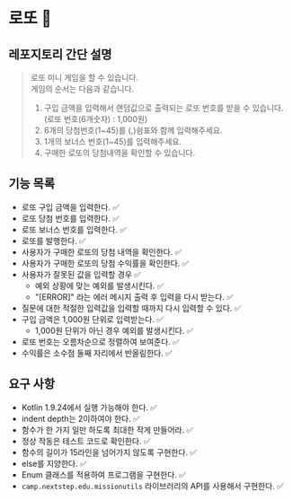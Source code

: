 # 로또 🎰

## 레포지토리 간단 설명

> 로또 미니 게임을 할 수 있습니다.  
> 게임의 순서는 다음과 같습니다.
> 1. 구입 금액을 입력해서 랜덤값으로 출력되는 로또 번호를 받을 수 있습니다.(로또 번호(6개숫자) : 1,000원)
> 2. 6개의 당첨번호(1~45)를 (,)쉼표와 함께 입력해주세요.
> 3. 1개의 보너스 번호(1~45)를 입력해주세요.
> 4. 구매한 로또의 당첨내역을 확인할 수 있습니다.

## 기능 목록 

- 로또 구입 금액을 입력한다. ✅
- 로또 당첨 번호를 입력한다. ✅
- 로또 보너스 번호를 입력한다. ✅
- 로또를 발행한다. ✅
- 사용자가 구매한 로또의 당첨 내역을 확인한다. ✅
- 사용자가 구매한 로또의 당첨 수익률을 확인한다. ✅
- 사용자가 잘못된 값을 입력할 경우  ✅
  - 예외 상황에 맞는 예외를 발생시킨다. ✅
  - "[ERROR]" 라는 에러 메시지 출력 후 입력을 다시 받는다. ✅
- 질문에 대한 적절한 입력값을 입력할 때까지 다시 입력할 수 있다. ✅
- 구입 금액은 1,000원 단위로 입력받는다. ✅
  - 1,000원 단위가 아닌 경우 예외를 발생시킨다. ✅
- 로또 번호는 오름차순으로 정렬하여 보여준다. ✅
- 수익률은 소수점 둘째 자리에서 반올림한다. ✅

## 요구 사항
- Kotlin 1.9.24에서 실행 가능해야 한다. ✅
- indent depth는 2이하여야 한다. ✅
- 함수가 한 가지 일만 하도록 최대한 작게 만들어라. ✅
- 정상 작동은 테스트 코드로 확인한다. ✅
- 함수의 길이가 15라인을 넘어가지 않도록 구현한다. ✅
- else를 지양한다. ✅
- Enum 클래스를 적용하여 프로그램을 구현한다. ✅
- `camp.nextstep.edu.missionutils` 라이브러리의 API를 사용해서 구현한다. ✅